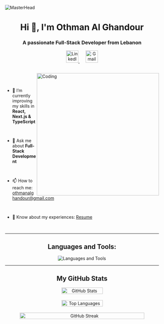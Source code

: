 ![MasterHead](https://cubettech.com/wp-content/uploads/2021/05/WEB-Full-Stack-Developer.jpg)

<h1 align="center">Hi 👋, I'm Othman Al Ghandour</h1>

<h3 align="center">A passionate Full-Stack Developer from Lebanon</h3>
<p align="center">
  <a href="https://linkedin.com/in/othman-al-ghandour-26a90024a" target="_blank">
    <img src="https://raw.githubusercontent.com/rahuldkjain/github-profile-readme-generator/master/src/images/icons/Social/linked-in-alt.svg" alt="LinkedIn" height="40" width="40" />
  </a>
  <a href="mailto:othmanalghandour@gmail.com" target="_blank">
    <img src="https://cdn.jsdelivr.net/npm/simple-icons@v3/icons/gmail.svg" style="margin-left: 20px;" alt="Gmail" height="40" width="40" />
  </a>
</p>
<br>

<img align="right" alt="Coding" width="400" src="https://mir-s3-cdn-cf.behance.net/project_modules/hd/06f21a161921919.63cd7887d0a70.gif">
<br><br>

- 🌱 I’m currently improving my skills in **React, Next.js & TypeScript**

<br>

- 💬 Ask me about **Full-Stack Development**

<br>

- 📫 How to reach me: [othmanalghandour@gmail.com](mailto:othmanalghandour@gmail.com)

<br>

- 📄 Know about my experiences: [Resume](https://drive.google.com/file/d/1aw9UV53zH2-I5QL-y4ZA0fJPbi1JtzHi/view?usp=sharing)

<br>

---

<h2 align="center">Languages and Tools:</h2>
<p align="center">
  <img src="https://skillicons.dev/icons?i=react,nextjs,typescript,html,css,bootstrap,github,git,vscode,figma,aws,mongodb,express,laravel,nodejs" alt="Languages and Tools" />
</p>

---

<h2 align="center">My GitHub Stats</h2>
<div align="center" style="display: flex; flex-wrap: wrap; justify-content: center; gap: 20px;">
  <img src="https://github-readme-stats.vercel.app/api?username=othmangh&show_icons=true&hide_title=false&count_private=true&hide=prs&theme=radical" alt="GitHub Stats" width="45%" style="min-width: 300px;" />
  <img src="https://github-readme-stats.vercel.app/api/top-langs/?username=othmangh&layout=compact&hide_title=false&theme=radical" alt="Top Languages" width="45%" style="min-width: 300px;" />
    
  <img src="https://github-readme-streak-stats.herokuapp.com/?user=othmangh&theme=radical" alt="GitHub Streak" width="90%" style="min-width: 300px;" />
</div>

